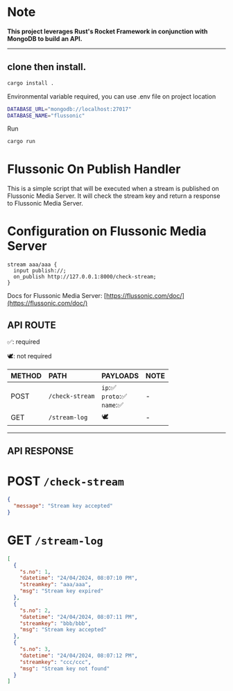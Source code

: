 # Note
**This project leverages Rust's Rocket Framework in conjunction with MongoDB to build an API.**

---

## clone then install.

```sh
cargo install .
```
Environmental variable required, you can use .env file on project location

```sh
DATABASE_URL="mongodb://localhost:27017"
DATABASE_NAME="flussonic"
```

Run

```sh
cargo run
```


# Flussonic On Publish Handler

This is a simple script that will be executed when a stream is published on Flussonic Media Server. It will check the stream key and return a response to Flussonic Media Server.

# Configuration on Flussonic Media Server

```shell
stream aaa/aaa {
  input publish://;
  on_publish http://127.0.0.1:8000/check-stream;
}
```
Docs for Flussonic Media Server: [https://flussonic.com/doc/](https://flussonic.com/doc/)

## **API ROUTE**

✅: required

🕊: not required

| METHOD | PATH            | PAYLOADS                               | NOTE |
|:-------|:----------------|:---------------------------------------|:-----|
| POST   | `/check-stream` | `ip`:✅ <br/> `proto`:✅  <br/> `name`:✅ | -    |
| GET    | `/stream-log`   | 🕊                                     | -    |                                                                                                                                                                                                                                                                                                                                                                  |

---


## **API RESPONSE**


# POST `/check-stream`

```json
{
  "message": "Stream key accepted"
}
```

# GET `/stream-log`

```json
[
  {
    "s.no": 1,
    "datetime": "24/04/2024, 08:07:10 PM",
    "streamkey": "aaa/aaa",
    "msg": "Stream key expired"
  },
  {
    "s.no": 2,
    "datetime": "24/04/2024, 08:07:11 PM",
    "streamkey": "bbb/bbb",
    "msg": "Stream key accepted"
  },
  {
    "s.no": 3,
    "datetime": "24/04/2024, 08:07:12 PM",
    "streamkey": "ccc/ccc",
    "msg": "Stream key not found"
  }
]
```


